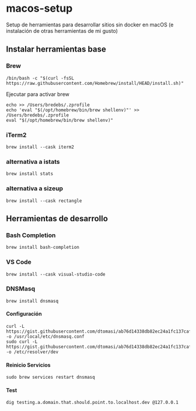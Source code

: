 # macos-setup
Setup de herramientas para desarrollar sitios sin docker en macOS (e instalación de otras herramientas de mi gusto)

## Instalar herramientas base
### Brew
```
/bin/bash -c "$(curl -fsSL https://raw.githubusercontent.com/Homebrew/install/HEAD/install.sh)"
```

Ejecutar para activar brew
```
echo >> /Users/bredebs/.zprofile
echo 'eval "$(/opt/homebrew/bin/brew shellenv)"' >> /Users/bredebs/.zprofile
eval "$(/opt/homebrew/bin/brew shellenv)"
```
### iTerm2
```
brew install --cask iterm2
```

### alternativa a istats 
```
brew install stats
```

### alternativa a sizeup
```
brew install --cask rectangle
```

## Herramientas de desarrollo
### Bash Completion
```
brew install bash-completion
```
### VS Code
```
brew install --cask visual-studio-code
```
### DNSMasq
```
brew install dnsmasq
```
#### Configuración
```
curl -L https://gist.githubusercontent.com/dtomasi/ab76d14338db82ec24a1fc137caff75b/raw/550c84393c4c1eef8a3e68bb720df561b5d3f175/dnsmasq.conf -o /usr/local/etc/dnsmasq.conf
sudo curl -L https://gist.githubusercontent.com/dtomasi/ab76d14338db82ec24a1fc137caff75b/raw/550c84393c4c1eef8a3e68bb720df561b5d3f175/dev -o /etc/resolver/dev
```
#### Reinicio Servicios
```
sudo brew services restart dnsmasq
```
#### Test
```
dig testing.a.domain.that.should.point.to.localhost.dev @127.0.0.1
```



